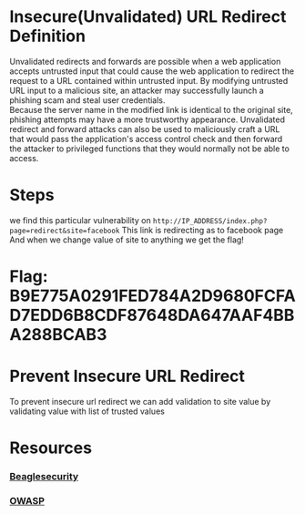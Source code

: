 # Insecure(Unvalidated) URL Redirect Definition

Unvalidated redirects and forwards are possible when a web application accepts untrusted input that could cause the web application to redirect the request to a URL contained within untrusted input. By modifying untrusted URL input to a malicious site, an attacker may successfully launch a phishing scam and steal user credentials.  
Because the server name in the modified link is identical to the original site, phishing attempts may have a more trustworthy appearance. Unvalidated redirect and forward attacks can also be used to maliciously craft a URL that would pass the application's access control check and then forward the attacker to privileged functions that they would normally not be able to access.

# Steps

we find this particular vulnerability on `http://IP_ADDRESS/index.php?page=redirect&site=facebook`
This link is redirecting as to facebook page  
And when we change value of site to anything we get the flag!

# Flag: B9E775A0291FED784A2D9680FCFAD7EDD6B8CDF87648DA647AAF4BBA288BCAB3

# Prevent Insecure URL Redirect

To prevent insecure url redirect we can add validation to site value by validating value with list of trusted values

# Resources

### [Beaglesecurity](https://beaglesecurity.com/blog/support/vulnerability/2018/06/24/Insecure-Redirection.html)

### [OWASP](https://cheatsheetseries.owasp.org/cheatsheets/Unvalidated_Redirects_and_Forwards_Cheat_Sheet.html)
